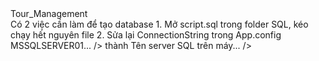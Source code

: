 <head>
Tour_Management
</head>
<body>
<div>
Có 2 việc cần làm để tạo database
1. Mở script.sql trong folder SQL, kéo chạy hết nguyên file
2. Sửa lại ConnectionString trong App.config 
      <connectionStrings><add name="QL_TOUR_DU_LICHEntities"...;data source=.\<h2>MSSQLSERVER01</h2>... /></connectionStrings>
thành
      <connectionStrings><add name="QL_TOUR_DU_LICHEntities"...;data source=.\<h2>Tên server SQL trên máy</h2>... /></connectionStrings>
</div>
</body>

